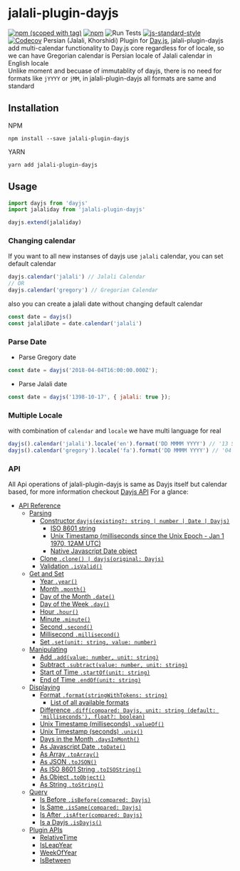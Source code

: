 # jalali-plugin-dayjs
[![npm (scoped with tag)](https://img.shields.io/npm/v/jalali-plugin-dayjs/latest.svg?style=flat-square)](https://npmjs.com/package/jalali-plugin-dayjs)
[![npm](https://img.shields.io/npm/dt/jalali-plugin-dayjs.svg?style=flat-square)](https://npmjs.com/package/jalali-plugin-dayjs)
![Run Tests](https://github.com/sssajjad007/jalali-plugin-dayjs/actions/workflows/test.yml/badge.svg)
[![js-standard-style](https://img.shields.io/badge/code_style-standard-brightgreen.svg?style=flat-square)](http://standardjs.com)
[![Codecov](https://img.shields.io/codecov/c/github/sssajjad007/jalali-plugin-dayjs.svg?style=flat-square)](https://codecov.io/gh/)
Persian (Jalali, Khorshidi) Plugin for [Day.js](https://github.com/iamkun/dayjs), jalali-plugin-dayjs add multi-calendar functionality to Day.js core regardless for of locale, so we can have Gregorian calendar is Persian locale of Jalali calendar in English locale  
Unlike moment and becuase of immutablity of dayjs, there is no need for formats like `jYYYY` or `jMM`, in jalali-plugin-dayjs all formats are same and standard
 
## Installation
NPM
```
npm install --save jalali-plugin-dayjs
```
YARN
```
yarn add jalali-plugin-dayjs
```

## Usage
```javascript
import dayjs from 'dayjs'
import jalaliday from 'jalali-plugin-dayjs'

dayjs.extend(jalaliday)
```

### Changing calendar
If you want to all new instanses of dayjs use `jalali` calendar, you can set default calendar
```javascript
dayjs.calendar('jalali') // Jalali Calendar
// OR
dayjs.calendar('gregory') // Gregorian Calendar
```
also you can create a jalali date without changing default calendar
```javascript
const date = dayjs()
const jalaliDate = date.calendar('jalali')
```

### Parse Date
- Parse Gregory date 
```js
const date = dayjs('2018-04-04T16:00:00.000Z');
```
- Parse Jalali date
```js
const date = dayjs('1398-10-17', { jalali: true });
```

### Multiple Locale
with combination of `calendar` and `locale` we have multi language for real
```javascript
dayjs().calendar('jalali').locale('en').format('DD MMMM YYYY') // '13 Shahrivar 1397'
dayjs().calendar('gregory').locale('fa').format('DD MMMM YYYY') // '04 سپتامبر 2018'
```

### API
All Api operations of jalali-plugin-dayjs is same as Dayjs itself but calendar based, for more information checkout [Dayjs API](https://github.com/iamkun/dayjs/blob/master/docs/en/API-reference.md)
For a glance:
- [API Reference](https://github.com/iamkun/dayjs/blob/master/docs/en/API-reference.md#api-reference)
  - [Parsing](https://github.com/iamkun/dayjs/blob/master/docs/en/API-reference.md#parsing)
    - [Constructor `dayjs(existing?: string | number | Date | Dayjs)`](https://github.com/iamkun/dayjs/blob/master/docs/en/API-reference.md#constructor-dayjsexisting-string--number--date--dayjs)
      - [ISO 8601 string](https://github.com/iamkun/dayjs/blob/master/docs/en/API-reference.md#iso-8601-string)
      - [Unix Timestamp (milliseconds since the Unix Epoch - Jan 1 1970, 12AM UTC)](https://github.com/iamkun/dayjs/blob/master/docs/en/API-reference.md#unix-timestamp-milliseconds-since-the-unix-epoch---jan-1-1970-12am-utc)
      - [Native Javascript Date object](https://github.com/iamkun/dayjs/blob/master/docs/en/API-reference.md#native-javascript-date-object)
    - [Clone `.clone() | dayjs(original: Dayjs)`](https://github.com/iamkun/dayjs/blob/master/docs/en/API-reference.md#clone-clone-dayjsoriginal-dayjs)
    - [Validation `.isValid()`](https://github.com/iamkun/dayjs/blob/master/docs/en/API-reference.md#validation-isvalid)
  - [Get and Set](https://github.com/iamkun/dayjs/blob/master/docs/en/API-reference.md#get-and-set)
    - [Year `.year()`](https://github.com/iamkun/dayjs/blob/master/docs/en/API-reference.md#year-year)
    - [Month `.month()`](https://github.com/iamkun/dayjs/blob/master/docs/en/API-reference.md#month-month)
    - [Day of the Month `.date()`](https://github.com/iamkun/dayjs/blob/master/docs/en/API-reference.md#day-of-the-month-date)
    - [Day of the Week `.day()`](https://github.com/iamkun/dayjs/blob/master/docs/en/API-reference.md#day-of-the-week-day)
    - [Hour `.hour()`](https://github.com/iamkun/dayjs/blob/master/docs/en/API-reference.md#hour-hour)
    - [Minute `.minute()`](https://github.com/iamkun/dayjs/blob/master/docs/en/API-reference.md#minute-minute)
    - [Second `.second()`](https://github.com/iamkun/dayjs/blob/master/docs/en/API-reference.md#second-second)
    - [Millisecond `.millisecond()`](https://github.com/iamkun/dayjs/blob/master/docs/en/API-reference.md#millisecond-millisecond)
    - [Set `.set(unit: string, value: number)`](https://github.com/iamkun/dayjs/blob/master/docs/en/API-reference.md#set-setunit-string-value-number)
  - [Manipulating](https://github.com/iamkun/dayjs/blob/master/docs/en/API-reference.md#manipulating)
    - [Add `.add(value: number, unit: string)`](https://github.com/iamkun/dayjs/blob/master/docs/en/API-reference.md#add-addvalue-number-unit-string)
    - [Subtract `.subtract(value: number, unit: string)`](https://github.com/iamkun/dayjs/blob/master/docs/en/API-reference.md#subtract-subtractvalue-number-unit-string)
    - [Start of Time `.startOf(unit: string)`](https://github.com/iamkun/dayjs/blob/master/docs/en/API-reference.md#start-of-time-startofunit-string)
    - [End of Time `.endOf(unit: string)`](https://github.com/iamkun/dayjs/blob/master/docs/en/API-reference.md#end-of-time-endofunit-string)
  - [Displaying](https://github.com/iamkun/dayjs/blob/master/docs/en/API-reference.md#displaying)
    - [Format `.format(stringWithTokens: string)`](https://github.com/iamkun/dayjs/blob/master/docs/en/API-reference.md#format-formatstringwithtokens-string)
      - [List of all available formats](https://github.com/iamkun/dayjs/blob/master/docs/en/API-reference.md#list-of-all-available-formats)
    - [Difference `.diff(compared: Dayjs, unit: string (default: 'milliseconds'), float?: boolean)`](https://github.com/iamkun/dayjs/blob/master/docs/en/API-reference.md#difference-diffcompared-dayjs-unit-string-default-milliseconds-float-boolean)
    - [Unix Timestamp (milliseconds) `.valueOf()`](https://github.com/iamkun/dayjs/blob/master/docs/en/API-reference.md#unix-timestamp-milliseconds-valueof)
    - [Unix Timestamp (seconds) `.unix()`](https://github.com/iamkun/dayjs/blob/master/docs/en/API-reference.md#unix-timestamp-seconds-unix)
    - [Days in the Month `.daysInMonth()`](https://github.com/iamkun/dayjs/blob/master/docs/en/API-reference.md#days-in-the-month-daysinmonth)
    - [As Javascript Date `.toDate()`](https://github.com/iamkun/dayjs/blob/master/docs/en/API-reference.md#as-javascript-date-todate)
    - [As Array `.toArray()`](https://github.com/iamkun/dayjs/blob/master/docs/en/API-reference.md#as-array-toarray)
    - [As JSON `.toJSON()`](https://github.com/iamkun/dayjs/blob/master/docs/en/API-reference.md#as-json-tojson)
    - [As ISO 8601 String `.toISOString()`](https://github.com/iamkun/dayjs/blob/master/docs/en/API-reference.md#as-iso-8601-string-toisostring)
    - [As Object `.toObject()`](https://github.com/iamkun/dayjs/blob/master/docs/en/API-reference.md#as-object-toobject)
    - [As String `.toString()`](https://github.com/iamkun/dayjs/blob/master/docs/en/API-reference.md#as-string-tostring)
  - [Query](https://github.com/iamkun/dayjs/blob/master/docs/en/API-reference.md#query)
    - [Is Before `.isBefore(compared: Dayjs)`](https://github.com/iamkun/dayjs/blob/master/docs/en/API-reference.md#is-before-isbeforecompared-dayjs)
    - [Is Same `.isSame(compared: Dayjs)`](https://github.com/iamkun/dayjs/blob/master/docs/en/API-reference.md#is-same-issamecompared-dayjs)
    - [Is After `.isAfter(compared: Dayjs)`](https://github.com/iamkun/dayjs/blob/master/docs/en/API-reference.md#is-after-isaftercompared-dayjs)
    - [Is a Dayjs `.isDayjs()`](https://github.com/iamkun/dayjs/blob/master/docs/en/API-reference.md#is-a-dayjs-isdayjscompared-any)
  - [Plugin APIs](https://github.com/iamkun/dayjs/blob/master/docs/en/API-reference.md#plugin-apis)
    - [RelativeTime](https://github.com/iamkun/dayjs/blob/master/docs/en/API-reference.md#relativetime)
    - [IsLeapYear](https://github.com/iamkun/dayjs/blob/master/docs/en/API-reference.md#isleapyear)
    - [WeekOfYear](https://github.com/iamkun/dayjs/blob/master/docs/en/API-reference.md#weekofyear)
    - [IsBetween](https://github.com/iamkun/dayjs/blob/master/docs/en/API-reference.md#isbetween)
